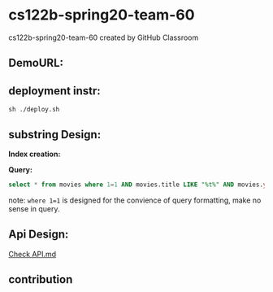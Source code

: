 # cs122b-spring20-team-60
cs122b-spring20-team-60 created by GitHub Classroom

## DemoURL:


## deployment instr:

``sh ./deploy.sh``

## substring Design:

**Index creation:**

**Query:**

```sql
select * from movies where 1=1 AND movies.title LIKE "%t%" AND movies.year = 2003 AND movies.director like "%d%" and id in (select distinct movieId from stars_in_movies inner join stars on stars_in_movies.starId = stars.id where name like '%s%') ORDER BY movies.title asc , (select rating from ratings where ratings.movieId=movies.id) asc LIMIT 10 OFFSET 0;
```

note: ``where 1=1`` is designed for the convience of query formatting, make no sense in query.

## Api Design:

[Check API.md](./api.md)


## contribution

